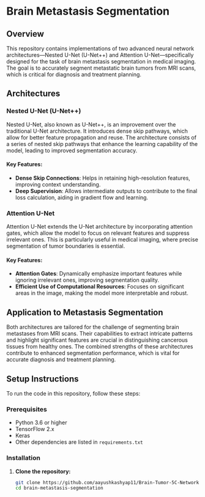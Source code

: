# Brain Metastasis Segmentation

## Overview

This repository contains implementations of two advanced neural network architectures—Nested U-Net (U-Net++) and Attention U-Net—specifically designed for the task of brain metastasis segmentation in medical imaging. The goal is to accurately segment metastatic brain tumors from MRI scans, which is critical for diagnosis and treatment planning.

## Architectures

### Nested U-Net (U-Net++)

Nested U-Net, also known as U-Net++, is an improvement over the traditional U-Net architecture. It introduces dense skip pathways, which allow for better feature propagation and reuse. The architecture consists of a series of nested skip pathways that enhance the learning capability of the model, leading to improved segmentation accuracy.

#### Key Features:
- **Dense Skip Connections**: Helps in retaining high-resolution features, improving context understanding.
- **Deep Supervision**: Allows intermediate outputs to contribute to the final loss calculation, aiding in gradient flow and learning.

### Attention U-Net

Attention U-Net extends the U-Net architecture by incorporating attention gates, which allow the model to focus on relevant features and suppress irrelevant ones. This is particularly useful in medical imaging, where precise segmentation of tumor boundaries is essential.

#### Key Features:
- **Attention Gates**: Dynamically emphasize important features while ignoring irrelevant ones, improving segmentation quality.
- **Efficient Use of Computational Resources**: Focuses on significant areas in the image, making the model more interpretable and robust.

## Application to Metastasis Segmentation

Both architectures are tailored for the challenge of segmenting brain metastases from MRI scans. Their capabilities to extract intricate patterns and highlight significant features are crucial in distinguishing cancerous tissues from healthy ones. The combined strengths of these architectures contribute to enhanced segmentation performance, which is vital for accurate diagnosis and treatment planning.

## Setup Instructions

To run the code in this repository, follow these steps:

### Prerequisites
- Python 3.6 or higher
- TensorFlow 2.x
- Keras
- Other dependencies are listed in `requirements.txt`

### Installation

1. **Clone the repository:**

   ```bash
   git clone https://github.com/aayushkashyap11/Brain-Tumor-5C-Network.git
   cd brain-metastasis-segmentation
